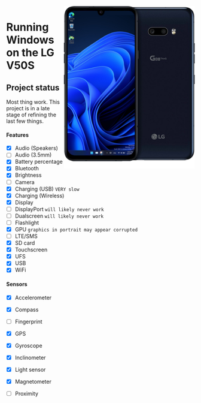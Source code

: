 <img align="right" src="https://github.com/n00b69/woa-mh2lm5g/blob/main/mh2lm5g.png" width="350" alt="Windows 11 running on mh2lm5g">

# Running Windows on the LG V50S

## Project status
Most thing work. This project is in a late stage of refining the last few things.

#### Features
- [x] Audio (Speakers)
- [ ] Audio (3.5mm)
- [x] Battery percentage
- [x] Bluetooth
- [x] Brightness
- [ ] Camera
- [x] Charging (USB) ```VERY slow```
- [x] Charging (Wireless)
- [x] Display
- [ ] DisplayPort ```will likely never work```
- [ ] Dualscreen ```will likely never work```
- [ ] Flashlight
- [x] GPU ```graphics in portrait may appear corrupted```
- [ ] LTE/SMS
- [x] SD card
- [x] Touchscreen
- [x] UFS
- [x] USB
- [x] WiFi

#### Sensors
- [x] Accelerometer
- [x] Compass
- [ ] Fingerprint
- [x] GPS
- [x] Gyroscope
- [x] Inclinometer
- [x] Light sensor
- [x] Magnetometer
- [ ] Proximity





















